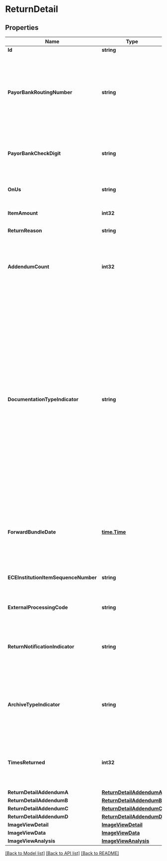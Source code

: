 # ReturnDetail

## Properties

Name | Type | Description | Notes
------------ | ------------- | ------------- | -------------
**Id** | **string** | CheckDetail ID | [optional] 
**PayorBankRoutingNumber** | **string** | PayorBankRoutingNumber identifies a number that identifies the institution by or through which the item is payable. Must be a valid routing and transit number issued by the ABA’s Routing Number Registrar. Shall represent the first 8 digits of a 9-digit routing number or 8 numeric digits of a 4 dash 4 routing number. A valid routing number consists of 2 fields: the eight- digit Payor Bank Routing Number  and the one-digit Payor Bank Routing Number Check Digit.  | [optional] 
**PayorBankCheckDigit** | **string** | PayorBankCheckDigit identifies a digit representing the routing number check digit.  The combination of Payor Bank Routing Number and payor Bank Routing Number Check Digit must be a mod-checked routing number with a valid check digit.  | [optional] 
**OnUs** | **string** | OnUs identifies data specified by the payor bank. On-Us data usually consists of the payor’s account number, a serial number or transaction code, or both. | [optional] 
**ItemAmount** | **int32** | Amount identifies the amount of the check.  All amounts fields have two implied decimal points. e.g., 100000 is $1,000.00 | [optional] 
**ReturnReason** | **string** | ReturnReason is a code that indicates the reason for non-payment. | [optional] 
**AddendumCount** | **int32** | AddendumCount is a number of Check Detail Record Addenda to follow. This represents the number of CheckDetailAddendumA, CheckDetailAddendumB and CheckDetailAddendumC types.  It matches the total number of addendum records associated with this item. The standard supports up to 99 addendum records. | [optional] 
**DocumentationTypeIndicator** | **string** | DocumentationTypeIndicator identifies a code that indicates the type of documentation that supports the check record.  This field is superseded by the Cash Letter Documentation Type Indicator in the Cash Letter Header Record for all Defined Values except ‘Z’ Not Same Type. In the case of Defined Value of ‘Z’, the Documentation Type Indicator in this record takes precedent.  Shall be present when Cash Letter Documentation Type Indicator in the Cash Letter Header Record is Defined Value of ‘Z’.  * &#x60;A&#x60; - No image provided, paper provided separately * &#x60;B&#x60; - No image provided, paper provided separately, image upon request * &#x60;C&#x60; - Image provided separately, no paper provided * &#x60;D&#x60; - Image provided separately, no paper provided, image upon request * &#x60;E&#x60; - Image and paper provided separately * &#x60;F&#x60; - Image and paper provided separately, image upon request * &#x60;G&#x60; - Image included, no paper provided * &#x60;H&#x60; - Image included, no paper provided, image upon request * &#x60;I&#x60; - Image included, paper provided separately * &#x60;J&#x60; - Image included, paper provided separately, image upon request * &#x60;K&#x60; - No image provided, no paper provided * &#x60;L&#x60; - No image provided, no paper provided, image upon request * &#x60;M&#x60; - No image provided, Electronic Check provided separately  | [optional] 
**ForwardBundleDate** | [**time.Time**](time.Time.md) | ForwardBundleDate represents for electronic check exchange items, the year, month, and day that designates the business date of the original forward bundle. This data is transferred from the BundleHeader BundleBusinessDate.  For items presented in paper cash letters, the year, month, and day that the cash letter was created. | [optional] 
**ECEInstitutionItemSequenceNumber** | **string** | ECEInstitutionItemSequenceNumber identifies a number assigned by the institution that creates the CheckDetail. Field must contain a numeric value. It cannot be all blanks. | [optional] 
**ExternalProcessingCode** | **string** | ExternalProcessingCode identifies a code used for special purposes as authorized by the Accredited Standards Committee X9. Also known as Position 44. | [optional] 
**ReturnNotificationIndicator** | **string** | ReturnNotificationIndicator is a code that identifies the type of notification. The CashLetterHeader.CollectionTypeIndicator and the BundleHeader.CollectionTypeIndicator when equal 05 or 06 takes precedence over this field.  * &#x60;1&#x60; - Preliminary notification * &#x60;2&#x60; - Final notification  | [optional] 
**ArchiveTypeIndicator** | **string** | ArchiveTypeIndicator is a code that indicates the type of archive that supports this CheckDetail. Access method, availability and time-frames shall be defined by clearing arrangements. * &#x60;A&#x60; - Microfilm * &#x60;B&#x60; - Image * &#x60;C&#x60; - Paper * &#x60;D&#x60; - Microfilm and image * &#x60;E&#x60; - Microfilm and paper * &#x60;F&#x60; - Image and paper * &#x60;G&#x60; - Microfilm, image and paper * &#x60;H&#x60; - Electronic Check Instrument * &#x60;I&#x60; - None  | [optional] 
**TimesReturned** | **int32** | TimesReturned is code used to indicate the number of times the paying bank has returned this item.  * &#x60;0&#x60; - The item has been returned an unknown number of times * &#x60;1&#x60; - The item has been returned once * &#x60;2&#x60; - The item has been returned twice * &#x60;3&#x60; - The item has been returned three times  | [optional] 
**ReturnDetailAddendumA** | [**ReturnDetailAddendumA**](ReturnDetailAddendumA.md) |  | [optional] 
**ReturnDetailAddendumB** | [**ReturnDetailAddendumB**](ReturnDetailAddendumB.md) |  | [optional] 
**ReturnDetailAddendumC** | [**ReturnDetailAddendumC**](ReturnDetailAddendumC.md) |  | [optional] 
**ReturnDetailAddendumD** | [**ReturnDetailAddendumD**](ReturnDetailAddendumD.md) |  | [optional] 
**ImageViewDetail** | [**ImageViewDetail**](ImageViewDetail.md) |  | [optional] 
**ImageViewData** | [**ImageViewData**](ImageViewData.md) |  | [optional] 
**ImageViewAnalysis** | [**ImageViewAnalysis**](ImageViewAnalysis.md) |  | [optional] 

[[Back to Model list]](../README.md#documentation-for-models) [[Back to API list]](../README.md#documentation-for-api-endpoints) [[Back to README]](../README.md)


